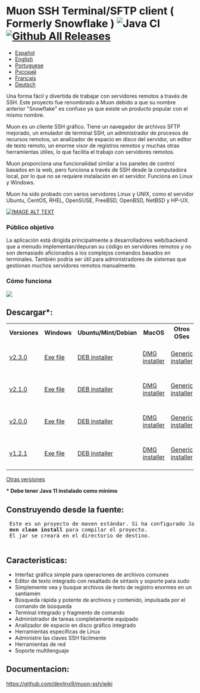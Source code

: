 # Muon SSH Terminal/SFTP client ( Formerly Snowflake ) ![Java CI](https://github.com/subhra74/snowflake/workflows/Java%20CI/badge.svg?branch=master) [![Github All Releases](https://img.shields.io/github/downloads/subhra74/snowflake/total.svg)]()

- <a href="https://github.com/devlinx9/muon-ssh/blob/master/README_es.md">Español</a>
- <a href="https://github.com/devlinx9/muon-ssh/blob/master/README.md">English</a>
- <a href="https://github.com/devlinx9/muon-ssh/blob/master/README_pt.md">Portuguese</a>
- <a href="https://github.com/devlinx9/muon-ssh/blob/master/README_ru.md">Pусский</a>
- <a href="https://github.com/devlinx9/muon-ssh/blob/master/README_fr.md">Français</a>
- <a href="https://github.com/devlinx9/muon-ssh/blob/master/README_de.md">Deutsch</a>

Una forma fácil y divertida de trabajar con servidores remotos a través de SSH. Este proyecto fue renombrado a Muon debido a que su nombre anterior "Snowflake" es confuso ya que existe un producto popular con el mismo nombre. 

Muon es un cliente SSH gráfico. Tiene un navegador de archivos SFTP mejorado, un emulador de terminal SSH, un administrador de procesos de recursos remotos, un analizador de espacio en disco del servidor, un editor de texto remoto, un enorme visor de registros remotos y muchas otras herramientas útiles, lo que facilita el trabajo con servidores remotos. 

Muon proporciona una funcionalidad similar a los paneles de control basados  en la web, pero funciona a través de SSH desde la computadora local, por lo que no se requiere instalación en el servidor. Funciona en Linux y Windows. 

Muon ha sido probado con varios servidores Linux y UNIX, como el servidor Ubuntu, CentOS, RHEL, OpenSUSE, FreeBSD, OpenBSD, NetBSD y HP-UX.


[![IMAGE ALT TEXT](https://raw.githubusercontent.com/subhra74/snowflake-screenshots/master/Capture32.PNG)](https://youtu.be/G2qHZ2NodeM "View on YouTube")

<h3>Público objetivo</h3>
<p>La aplicación está dirigida principalmente a desarrolladores web/backend que a menudo implementan/depuran su código en servidores remotos y no son demasiado aficionados a los complejos comandos basados en terminales. También podría ser útil para administradores de sistemas que gestionan muchos servidores remotos manualmente.
</p>

<h3>Cómo funciona</h3>
<div>
  <img src="https://github.com/subhra74/snowflake-screenshots/raw/master/arch-overview2.png">
</div>

<h2>Descargar*:</h2>

<table>
  <tr>
    <th>Versiones</th>
    <th>Windows</th>
    <th>Ubuntu/Mint/Debian</th>
    <th>MacOS</th>
    <th>Otros OSes</th>
    <th>Portable</th>
  </tr>
<tr>
    <td>
      <a href="https://github.com/devlinx9/muon-ssh/releases/download/v2.3.0/muonssh_2.3.0.deb">v2.3.0</a>
    </td>
    <td>
      <a href="https://github.com/devlinx9/muon-ssh/releases/download/v2.3.0/muonssh_2.3.0.exe">Exe file</a>
    </td>
    <td>
      <a href="https://github.com/devlinx9/muon-ssh/releases/download/v2.3.0/muonssh_2.3.0.deb">DEB installer</a>
    </td>
    <td>
      <a href="https://github.com/devlinx9/muon-ssh/releases/download/v2.3.0/muonssh_2.3.0.dmg">DMG installer</a>
    </td>
    <td>
      <a href="https://github.com/devlinx9/muon-ssh/releases/download/v2.3.0/muonssh_2.3.0.jar">Generic installer</a>
    </td>
    <td>
      <a href="https://github.com/devlinx9/muon-ssh/releases/download/v2.3.0/muonssh_2.3.0.jar">Portable JAR (Java 11)</a>
    </td>
  </tr>
  <tr>
    <td>
      <a href="https://github.com/devlinx9/muon-ssh/releases/download/v2.1.0/muonssh_2.1.0.deb">v2.1.0</a>
    </td>
    <td>
      <a href="https://github.com/devlinx9/muon-ssh/releases/download/v2.1.0/muonssh_2.1.0.exe">Exe file</a>
    </td>
    <td>
      <a href="https://github.com/devlinx9/muon-ssh/releases/download/v2.1.0/muonssh_2.1.0.deb">DEB installer</a>
    </td>
    <td>
      <a href="https://github.com/devlinx9/muon-ssh/releases/download/v2.1.0/muonssh_2.1.0.dmg">DMG installer</a>
    </td>
    <td>
      <a href="https://github.com/devlinx9/muon-ssh/releases/download/v2.1.0/muonssh_2.1.0.jar">Generic installer</a>
    </td>
    <td>
      <a href="https://github.com/devlinx9/muon-ssh/releases/download/v2.1.0/muonssh_2.1.0.jar">Portable JAR (Java 11)</a>
    </td>
  </tr>
  <tr>
    <td>
      <a href="https://github.com/devlinx9/muon-ssh/releases/download/v2.0.0/muonssh_2.0.0.deb">v2.0.0</a>
    </td>
    <td>
      <a href="https://github.com/devlinx9/muon-ssh/releases/download/v2.0.0/muonssh_2.0.0.exe">Exe file</a>
    </td>
    <td>
      <a href="https://github.com/devlinx9/muon-ssh/releases/download/v2.0.0/muonssh_2.0.0.deb">DEB installer</a>
    </td>
    <td>
      <a href="https://github.com/devlinx9/muon-ssh/releases/download/v2.0.0/muonssh_2.0.0.dmg">DMG installer</a>
    </td>
    <td>
      <a href="https://github.com/devlinx9/muon-ssh/releases/download/v2.0.0/muonssh_2.0.0.jar">Generic installer</a>
    </td>
    <td>
      <a href="https://github.com/devlinx9/muon-ssh/releases/download/v2.0.0/muonssh_2.0.0.jar">Portable JAR (Java 11)</a>
    </td>
  </tr>
  <tr>
    <td>
      <a href="https://github.com/devlinx9/muon-ssh/releases/download/v1.2.1/muon_1.2.1.deb">v1.2.1</a>
    </td>
    <td>
      <a href="https://github.com/devlinx9/muon-ssh/releases/download/v1.2.1/muon_1.2.1.exe">Exe file</a>
    </td>
    <td>
      <a href="https://github.com/devlinx9/muon-ssh/releases/download/v1.2.1/muon_1.2.1.deb">DEB installer</a>
    </td>
    <td>
      <a href="https://github.com/devlinx9/muon-ssh/releases/download/v1.2.1/muon_1.2.1.dmg">DMG installer</a>
    </td>
    <td>
      <a href="https://github.com/devlinx9/muon-ssh/releases/download/v1.2.1/muon_1.2.1.jar">Generic installer</a>
    </td>   
    <td>
      <a href="https://github.com/devlinx9/muon-ssh/releases/download/v1.2.1/muon_1.2.1.jar">Portable JAR (Java 11)</a>
    </td>
  </tr>
</table>


<p>
<a href="https://github.com/devlinx9/muon-ssh/releases">Otras versiones</a>
</p>

<p>
<b>* Debe tener Java 11 instalado como mínimo</b>
</p>


<h2>Construyendo desde la fuente:</h2>
<pre> Este es un proyecto de maven estándar. Si ha configurado Java y Maven, utilice: 
 <b>mvn clean install</b> para compilar el proyecto.
 El jar se creará en el directorio de destino.
 </pre>

<h2>Caracteristicas:</h2>

<ul>
  <li>Interfaz gráfica simple para operaciones de archivos comunes</li>
  <li>Editor de texto integrado con resaltado de sintaxis y soporte para sudo</li>
  <li>Simplemente vea y busque archivos de texto de registro enormes en un santiamén</li>
  <li>Búsqueda rápida y potente de archivos y contenido, impulsada por el comando de búsqueda</li>
  <li>Terminal integrado y fragmento de comando</li>
  <li>Administrador de tareas completamente equipado</li>
  <li>Analizador de espacio en disco gráfico integrado</li>
  <li>Herramientas específicas de Linux</li>
  <li>Administre las claves SSH fácilmente</li>
  <li>Herramientas de red</li>
  <li>Soporte multilenguaje</li>
</ul>



<h2>Documentacion:</h2>

<p>
  <a href="https://github.com/devlinx9/muon-ssh/wiki">
    https://github.com/devlinx9/muon-ssh/wiki
  </a>
</p>
